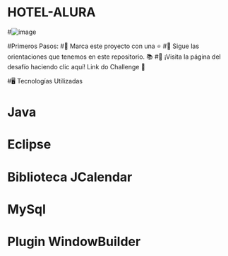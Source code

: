 # HOTEL-ALURA

#![image](https://user-images.githubusercontent.com/102916967/234595171-ad7c6d20-f8bc-448b-bdeb-14dece5da022.png)

#Primeros Pasos:
#🔹 Marca este proyecto con una ⭐
#🔹 Sigue las orientaciones que tenemos en este repositorio. 📚
#🔹 ¡Visita la página del desafío haciendo clic aquí! Link do Challenge 📃

#🖥️ Tecnologías Utilizadas

# Java
# Eclipse
# Biblioteca JCalendar
# MySql
# Plugin WindowBuilder



